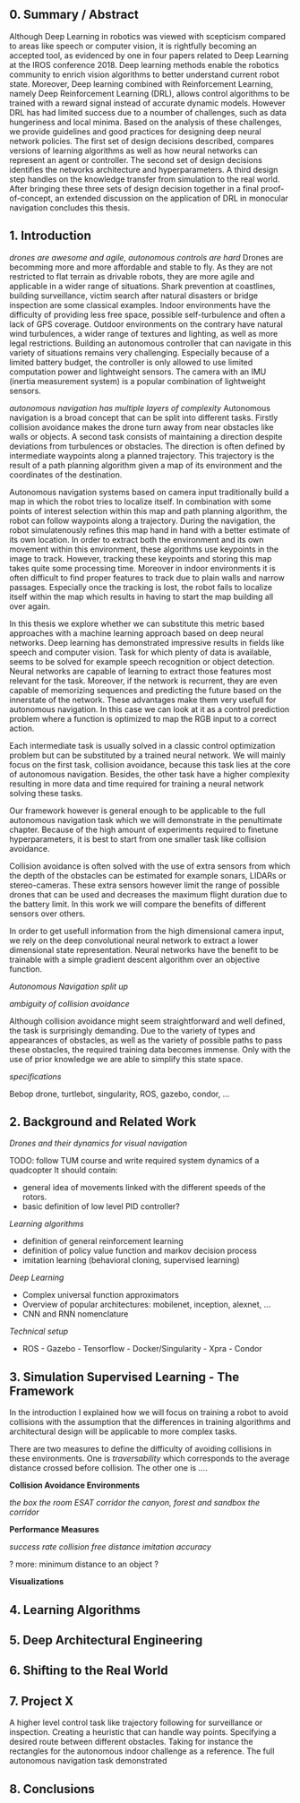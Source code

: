 ## 0. Summary / Abstract

Although Deep Learning in robotics was viewed with scepticism compared to areas like speech or computer vision, it is rightfully becoming an accepted tool, as evidenced by one in four papers related to Deep Learning at the IROS conference 2018.
Deep learning methods enable the robotics community to enrich vision algorithms to better understand current robot state. Moreover, Deep learning combined with Reinforcement Learning, namely Deep Reinforcement Learning (DRL), allows control algorithms to be trained with a reward signal instead of accurate dynamic models. However DRL has had limited success due to a noumber of challenges, such as data hungeriness and local minima. Based on the analysis of these challenges, we provide guidelines and good practices for designing deep neural network policies.
The first set of design decisions described, compares versions of learning algorithms as well as how neural networks can represent an agent or controller.
The second set of design decisions identifies the networks architecture and hyperparameters.
A third design step handles on the knowledge transfer from simulation to the real world.
After bringing these three sets of design decision together in a final proof-of-concept, an extended discussion on the application of DRL in monocular navigation concludes this thesis.


## 1. Introduction

_drones are awesome and agile, autonomous controls are hard_
Drones are becomming more and more affordable and stable to fly. 
As they are not restricted to flat terrain as drivable robots, they are more agile and applicable in a wider range of situations.
Shark prevention at coastlines, building surveillance, victim search after natural disasters or bridge inspection are some classical examples.
Indoor environments have the difficulty of providing less free space, possible self-turbulence and often a lack of GPS coverage.
Outdoor environments on the contrary have natural wind turbulences, a wider range of textures and lighting, as well as more legal restrictions.
Building an autonomous controller that can navigate in this variety of situations remains very challenging. 
Especially because of a limited battery budget, the controller is only allowed to use limited computation power and lightweight sensors.
The camera with an IMU (inertia measurement system) is a popular combination of lightweight sensors.

_autonomous navigation has multiple layers of complexity_
Autonomous navigation is a broad concept that can be split into different tasks. 
Firstly collision avoidance makes the drone turn away from near obstacles like walls or objects. 
A second task consists of maintaining a direction despite deviations from turbulences or obstacles.
The direction is often defined by intermediate waypoints along a planned trajectory.
This trajectory is the result of a path planning algorithm given a map of its environment and the coordinates of the destination.

Autonomous navigation systems based on camera input traditionally build a map in which the robot tries to localize itself.
In combination with some points of interest selection within this map and path planning algorithm, the robot can follow waypoints along a trajectory. 
During the navigation, the robot simulatenously refines this map hand in hand with a better estimate of its own location.
In order to extract both the environment and its own movement within this environment, these algorithms use keypoints in the image to track.
However, tracking these keypoints and storing this map takes quite some processing time. 
Moreover in indoor environments it is often difficult to find proper features to track due to plain walls and narrow passages. 
Especially once the tracking is lost, the robot fails to localize itself within the map which results in having to start the map building all over again. 

In this thesis we explore whether we can substitute this metric based approaches with a machine learning approach based on deep neural networks.
Deep learning has demonstrated impressive results in fields like speech and computer vision. 
Task for which plenty of data is available, seems to be solved for example speech recognition or object detection.
Neural networks are capable of learning to extract those features most relevant for the task.
Moreover, if the network is recurrent, they are even capable of memorizing sequences and predicting the future based on the innerstate of the network.
These advantages make them very usefull for autonomous navigation. 
In this case we can look at it as a control prediction problem where a function is optimized to map the RGB input to a correct action.

Each intermediate task is usually solved in a classic control optimization problem but can be substituted by a trained neural network.
We will mainly focus on the first task, collision avoidance, because this task lies at the core of autonomous navigation.
Besides, the other task have a higher complexity resulting in more data and time required for training a neural network solving these tasks.

Our framework however is general enough to be applicable to the full autonomous navigation task which we will demonstrate in the penultimate chapter.
Because of the high amount of experiments required to finetune hyperparameters, it is best to start from one smaller task like collision avoidance.

Collision avoidance is often solved with the use of extra sensors from which the depth of the obstacles can be estimated for example sonars, LIDARs or stereo-cameras. 
These extra sensors however limit the range of possible drones that can be used and decreases the maximum flight duration due to the battery limit.
In this work we will compare the benefits of different sensors over others.

In order to get usefull information from the high dimensional camera input, we rely on the deep convolutional neural network to extract a lower dimensional state representation.
Neural networks have the benefit to be trainable with a simple gradient descent algorithm over an objective function. 

_Autonomous Navigation split up_



_ambiguity of collision avoidance_

Although collision avoidance might seem straightforward and well defined, the task is surprisingly demanding.
Due to the variety of types and appearances of obstacles, as well as the variety of possible paths to pass these obstacles, the required training data becomes immense.
Only with the use of prior knowledge we are able to simplify this state space.


_specifications_

Bebop drone, turtlebot, singularity, ROS, gazebo, condor, ... 

## 2. Background and Related Work

_Drones and their dynamics for visual navigation_

TODO: follow TUM course and write required system dynamics of a quadcopter
It should contain:

- general idea of movements linked with the different speeds of the rotors.
- basic definition of low level PID controller?

_Learning algorithms_

- definition of general reinforcement learning
- definition of policy value function and markov decision process
- imitation learning (behavioral cloning, supervised learning)

_Deep Learning_

- Complex universal function approximators
- Overview of popular architectures: mobilenet, inception, alexnet, ...
- CNN and RNN nomenclature

_Technical setup_

- ROS - Gazebo - Tensorflow - Docker/Singularity - Xpra - Condor

## 3. Simulation Supervised Learning - The Framework 

In the introduction I explained how we will focus on training a robot to avoid collisions with the assumption that the differences in training algorithms and architectural design will be applicable to more complex tasks. 

There are two measures to define the difficulty of avoiding collisions in these environments. One is _traversability_ which corresponds to the average distance crossed before collision.
The other one is _..._.


__Collision Avoidance Environments__

_the box_
_the room_
_ESAT corridor_
_the canyon, forest and sandbox_
_the corridor_

__Performance Measures__

_success rate_
_collision free distance_
_imitation accuracy_

? more: minimum distance to an object ?

__Visualizations__




## 4. Learning Algorithms

## 5. Deep Architectural Engineering

## 6. Shifting to the Real World

## 7. Project X

A higher level control task like trajectory following for surveillance or inspection.
Creating a heuristic that can handle way points. Specifying a desired route between different obstacles. 
Taking for instance the rectangles for the autonomous indoor challenge as a reference.
The full autonomous navigation task demonstrated



## 8. Conclusions
